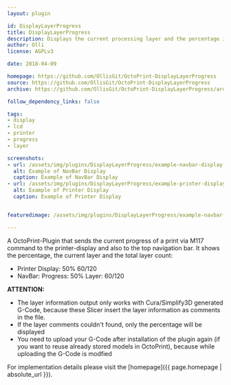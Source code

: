 ```yaml
---
layout: plugin

id: DisplayLayerProgress
title: DisplayLayerProgress 
description: Displays the current processing layer and the percentage in "Printer-Display" and in top "NavBar"
author: Olli
license: AGPLv3

date: 2018-04-09

homepage: https://github.com/OllisGit/OctoPrint-DisplayLayerProgress
source: https://github.com/OllisGit/OctoPrint-DisplayLayerProgress
archive: https://github.com/OllisGit/OctoPrint-DisplayLayerProgress/archive/master.zip

follow_dependency_links: false

tags:
- display
- lcd
- printer
- progress
- layer

screenshots:
- url: /assets/img/plugins/DisplayLayerProgress/example-navbar-display.jpg
  alt: Example of NavBar Display
  caption: Example of NavBar Display
- url: /assets/img/plugins/DisplayLayerProgress/example-printer-display.jpg
  alt: Example of Printer Display
  caption: Example of Printer Display


featuredimage: /assets/img/plugins/DisplayLayerProgress/example-navbar-display.jpg

---
```


A OctoPrint-Plugin that sends the current progress of a print via M117 command to the printer-display and also to the top navigation bar.
It shows the percentage, the current layer and the total layer count:

- Printer Display: 50% 60/120
- NavBar: Progress: 50% Layer: 60/120

**ATTENTION:** 
- The layer information output only works with Cura/Simplify3D generated G-Code, because these Slicer insert the layer information as comments in the file.
- If the layer comments couldn't found, only the percentage will be displayed
- You need to upload your G-Code after installation of the plugin again (if you want to reuse already stored models in OctoPrint), because while uploading the G-Code is modfied


For implementation details please visit the [homepage]({{ page.homepage | absolute_url }}).

